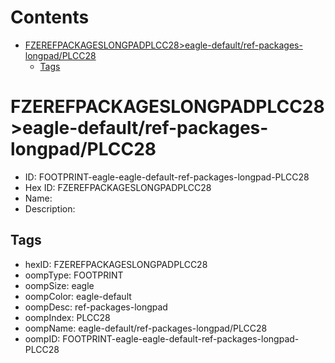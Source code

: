 



Contents
========

* [FZEREFPACKAGESLONGPADPLCC28>eagle-default/ref-packages-longpad/PLCC28](#fzerefpackageslongpadplcc28eagle-defaultref-packages-longpadplcc28)
	* [Tags](#tags)

# FZEREFPACKAGESLONGPADPLCC28>eagle-default/ref-packages-longpad/PLCC28

- ID: FOOTPRINT-eagle-eagle-default-ref-packages-longpad-PLCC28
- Hex ID: FZEREFPACKAGESLONGPADPLCC28
- Name: 
- Description: 

## Tags

- hexID: FZEREFPACKAGESLONGPADPLCC28
- oompType: FOOTPRINT
- oompSize: eagle
- oompColor: eagle-default
- oompDesc: ref-packages-longpad
- oompIndex: PLCC28
- oompName: eagle-default/ref-packages-longpad/PLCC28
- oompID: FOOTPRINT-eagle-eagle-default-ref-packages-longpad-PLCC28

